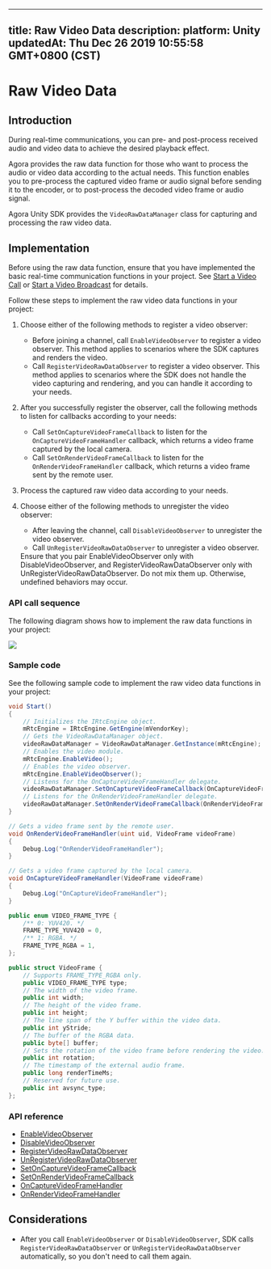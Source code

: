 
---
title: Raw Video Data
description: 
platform: Unity
updatedAt: Thu Dec 26 2019 10:55:58 GMT+0800 (CST)
---
# Raw Video Data
## Introduction

During real-time communications, you can pre- and post-process received audio and video data to achieve the desired playback effect.

Agora provides the raw data function for those who want to process the audio or video data according to the actual needs. This function enables you to pre-process the captured video frame or audio signal before sending it to the encoder, or to post-process the decoded video frame or audio signal.

Agora Unity SDK provides the `VideoRawDataManager` class for capturing and processing the raw video data.

## Implementation

Before using the raw data function, ensure that you have implemented the basic real-time communication functions in your project. See [Start a Video Call](https://docs.agora.io/en/Video/start_call_unity?platform=Unity) or [Start a Video Broadcast](https://docs.agora.io/en/Interactive%20Broadcast/start_live_unity?platform=Unity) for details.

Follow these steps to implement the raw video data functions in your project:

1. Choose either of the following methods to register a video observer:
   - Before joining a channel, call `EnableVideoObserver` to register a video observer. This method applies to scenarios where the SDK captures and renders the video.
   - Call `RegisterVideoRawDataObserver` to register a video observer. This method applies to scenarios where the SDK does not handle the video capturing and rendering, and you can handle it according to your needs.

2. After you successfully register the observer, call the following methods to listen for callbacks according to your needs:
   - Call `SetOnCaptureVideoFrameCallback` to listen for the `OnCaptureVideoFrameHandler` callback, which returns a video frame captured by the local camera.
   - Call `SetOnRenderVideoFrameCallback` to listen for the `OnRenderVideoFrameHandler` callback, which returns a video frame sent by the remote user.
3. Process the captured raw video data according to your needs. 
4. Choose either of the following methods to unregister the video observer:
   - After leaving the channel, call `DisableVideoObserver` to unregister the video observer.
   - Call `UnRegisterVideoRawDataObserver` to unregister a video observer.
   <div class="alert note">Ensure that you pair EnableVideoObserver only with DisableVideoObserver, and RegisterVideoRawDataObserver only with UnRegisterVideoRawDataObserver. Do not mix them up. Otherwise, undefined behaviors may occur.</div>

### API call sequence

The following diagram shows how to implement the raw data functions in your project:

![](https://web-cdn.agora.io/docs-files/1576228297748)

### Sample code

See the following sample code to implement the raw video data functions in your project:

```C#
void Start()
{
    // Initializes the IRtcEngine object.
    mRtcEngine = IRtcEngine.GetEngine(mVendorKey);
    // Gets the VideoRawDataManager object.
    videoRawDataManager = VideoRawDataManager.GetInstance(mRtcEngine);
    // Enables the video module.
    mRtcEngine.EnableVideo();
    // Enables the video observer.
    mRtcEngine.EnableVideoObserver();
    // Listens for the OnCaptureVideoFrameHandler delegate.
    videoRawDataManager.SetOnCaptureVideoFrameCallback(OnCaptureVideoFrameHandler);
    // Listens for the OnRenderVideoFrameHandler delegate.
    videoRawDataManager.SetOnRenderVideoFrameCallback(OnRenderVideoFrameHandler);
}

// Gets a video frame sent by the remote user.
void OnRenderVideoFrameHandler(uint uid, VideoFrame videoFrame)
{
    Debug.Log("OnRenderVideoFrameHandler");
}

// Gets a video frame captured by the local camera.
void OnCaptureVideoFrameHandler(VideoFrame videoFrame)
{
    Debug.Log("OnCaptureVideoFrameHandler");
}

public enum VIDEO_FRAME_TYPE {
    /** 0: YUV420. */
    FRAME_TYPE_YUV420 = 0, 
    /** 1: RGBA. */
    FRAME_TYPE_RGBA = 1,
};

public struct VideoFrame {
    // Supports FRAME_TYPE_RGBA only.
    public VIDEO_FRAME_TYPE type;
    // The width of the video frame.
    public int width; 
    // The height of the video frame.
    public int height; 
    // The line span of the Y buffer within the video data.
    public int yStride; 
    // The buffer of the RGBA data.
    public byte[] buffer; 
    // Sets the rotation of the video frame before rendering the video. Supports 0, 90, 180, 270 degrees clockwise.
    public int rotation;
    // The timestamp of the external audio frame.
    public long renderTimeMs;
    // Reserved for future use.
    public int avsync_type;
};
```


### API reference

- [EnableVideoObserver](https://docs.agora.io/en/Video/API%20Reference/unity/classagora__gaming__rtc_1_1_i_rtc_engine.html#ace979cd59611a0cc39e13f8ea33c0f7c)
- [DisableVideoObserver](https://docs.agora.io/en/Video/API%20Reference/unity/classagora__gaming__rtc_1_1_i_rtc_engine.html#ace613c4deed4548ee30a80a18a7007df)
- [RegisterVideoRawDataObserver](https://docs.agora.io/en/Video/API%20Reference/unity/classagora__gaming__rtc_1_1_video_raw_data_manager.html#ad2fddfb037739fdcb5cdd245caeb12f0)
- [UnRegisterVideoRawDataObserver](https://docs.agora.io/en/Video/API%20Reference/unity/classagora__gaming__rtc_1_1_video_raw_data_manager.html#ad485000862fc71f39889f826f1353ba3)
- [SetOnCaptureVideoFrameCallback](https://docs.agora.io/en/Video/API%20Reference/unity/classagora__gaming__rtc_1_1_video_raw_data_manager.html#a86b6c82c97dbe94f7a11839506a09109)
- [SetOnRenderVideoFrameCallback](https://docs.agora.io/en/Video/API%20Reference/unity/classagora__gaming__rtc_1_1_video_raw_data_manager.html#ad7516aa3de9f25b208fe2aa9baf56097)
- [OnCaptureVideoFrameHandler](https://docs.agora.io/en/Video/API%20Reference/unity/classagora__gaming__rtc_1_1_video_raw_data_manager.html#a7173eb3a85e986f50696732076c811b9)
- [OnRenderVideoFrameHandler](https://docs.agora.io/en/Video/API%20Reference/unity/classagora__gaming__rtc_1_1_video_raw_data_manager.html#a2ad89cb34bf7ca354ee71a35985bb5c7)

## Considerations

- After you call `EnableVideoObserver` or `DisableVideoObserver`, SDK calls `RegisterVideoRawDataObserver` or `UnRegisterVideoRawDataObserver` automatically, so you don't need to call them again.
